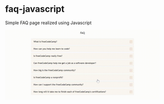 # faq-javascript
Simple FAQ page realized using Javascript

![capture](https://github.com/melaniag95/faq-javascript/blob/f3529698c1e6be40a5d242970ba6f0dee7be5893/capture.gif)

